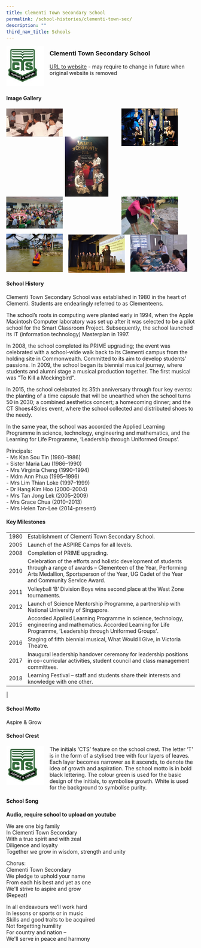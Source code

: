 ```yaml
---
title: Clementi Town Secondary School
permalink: /school-histories/clementi-town-sec/
description: ""
third_nav_title: Schools
---
```

<img src="/images/clementitownsec1.jpg" style="width:20%;margin-right:15px;" align = "left">

### **Clementi Town Secondary School**
[URL to website](https://clementitownsec.moe.edu.sg/) - may require to change in future when original website is removed

<br clear="left">

#### **Image Gallery**

<p><a href="https://staging.d1yxymztqoj7qn.amplifyapp.com/images/ahmadibrahimpri2.jpg">  
<img src="/images/clementitownsec2.jpg" style="width:30%;margin-right:15px;" align = "left">
</a></p>

<p><a href="https://staging.d1yxymztqoj7qn.amplifyapp.com/images/ahmadibrahimpri3.jpg">  
<img src="/images/clementitownsec4.jpg" style="width:30%;margin-right:45px;" align = "right">
</a></p>

<p><a href="https://staging.d1yxymztqoj7qn.amplifyapp.com/images/ahmadibrahimpri4.jpg">  
<img src="/images/clementitownsec3.jpg" style="width:23%;margin-right:35px;" align = "right">
</a></p>


<p><a href="https://staging.d1yxymztqoj7qn.amplifyapp.com/images/ahmadibrahimpri3.jpg">  
<img src="/images/clementitownsec5.jpg" style="width:30%;margin-right:15px;" align = "left">
</a></p>

<p><a href="https://staging.d1yxymztqoj7qn.amplifyapp.com/images/ahmadibrahimpri4.jpg">  
<img src="/images/clementitownsec6.jpg" style="width:30%;margin-right:45px;" align = "right">
</a></p>

<br clear="left">

<p><a href="https://staging.d1yxymztqoj7qn.amplifyapp.com/images/ahmadibrahimpri2.jpg">  
<img src="/images/clementitownsec7.jpg" style="width:30%;margin-right:15px;" align = "left">
</a></p>

<p><a href="https://staging.d1yxymztqoj7qn.amplifyapp.com/images/ahmadibrahimpri3.jpg">  
<img src="/images/clementitownsec8.jpg" style="width:30%;margin-right:15px;" align = "left">
</a></p>

<p><a href="https://staging.d1yxymztqoj7qn.amplifyapp.com/images/ahmadibrahimpri4.jpg">  
<img src="/images/clementitownsec9.jpg" style="width:30%;margin-right:15px;" align = "left">
</a></p>

<br clear="left">

#### **School History**
Clementi Town Secondary School was established in 1980 in the heart of Clementi. Students are endearingly referred to as Clementeens.

The school’s roots in computing were planted early in 1994, when the Apple Macintosh Computer laboratory was set up after it was selected to be a pilot school for the Smart Classroom Project. Subsequently, the school launched its IT (information technology) Masterplan in 1997.

In 2008, the school completed its PRIME upgrading; the event was celebrated with a school-wide walk back to its Clementi campus from the holding site in Commonwealth. Committed to its aim to develop students’ passions. In 2009, the school began its biennial musical journey, where students and alumni stage a musical production together. The first musical was "To Kill a Mockingbird".

In 2015, the school celebrated its 35th anniversary through four key events: the planting of a time capsule that will be unearthed when the school turns 50 in 2030; a combined aesthetics concert; a homecoming dinner; and the CT Shoes4Soles event, where the school collected and distributed shoes to the needy.

In the same year, the school was accorded the Applied Learning Programme in science, technology, engineering and mathematics, and the Learning for Life Programme, ‘Leadership through Uniformed Groups’. 

Principals:<br>
\- Ms Kan Sou Tin (1980–1986)<br>
\- Sister Maria Lau (1986–1990)<br>
\- Mrs Virginia Cheng (1990–1994)<br>
\- Mdm Ann Phua (1995–1996)<br>
\- Mrs Lim Thian Loke (1997–1999)<br>
\- Dr Hang Kim Hoo (2000–2004)<br>
\- Mrs Tan Jong Lek (2005–2009)<br>
\- Mrs Grace Chua (2010–2013)<br>
\- Mrs Helen Tan-Lee (2014–present)

#### **Key Milestones**

|  |  |
|:---:|---|
| 1980 | Establishment of Clementi Town Secondary School. |
| 2005 | Launch of the ASPIRE Camps for all levels. |
| 2008 | Completion of PRIME upgrading. |
| 2010 | Celebration of the efforts and holistic development of students through a range of awards – Clementeen of the Year, Performing Arts Medallion, Sportsperson of the Year, UG Cadet of the Year and Community Service Award. |
| 2011 | Volleyball ‘B’ Division Boys wins second place at the West Zone tournaments. |
| 2012 | Launch of Science Mentorship Programme, a partnership with National University of Singapore. |
| 2015 | Accorded Applied Learning Programme in science, technology, engineering and mathematics. Accorded Learning for Life Programme, ‘Leadership through Uniformed Groups’. |
| 2016 | Staging of fifth biennial musical, What Would I Give, in Victoria Theatre. |
| 2017 | Inaugural leadership handover ceremony for leadership positions in co-curricular activities, student council and class management committees. |
| 2018 | Learning Festival – staff and students share their interests and knowledge with one other. |
|

#### **School Motto**
Aspire & Grow

#### **School Crest**
<img src="/images/clementitownsec1.jpg" style="width:20%;margin-right:15px;" align = "left">

The initials ‘CTS’ feature on the school crest. The letter ‘T’ is in the form of a stylised tree with four layers of leaves. Each layer becomes narrower as it ascends, to denote the idea of growth and aspiration. The school motto is in bold black lettering. The colour green is used for the basic design of the initials, to symbolise growth. White is used for the background to symbolise purity.

#### **School Song**
**Audio, require school to upload on youtube**

We are one big family<br>
In Clementi Town Secondary<br>
With a true spirit and with zeal<br>
Diligence and loyalty<br>
Together we grow in wisdom, strength and unity

Chorus:<br>
Clementi Town Secondary<br>
We pledge to uphold your name<br>
From each his best and yet as one<br>
We'll strive to aspire and grow<br>
(Repeat)

In all endeavours we’ll work hard<br>
In lessons or sports or in music<br>
Skills and good traits to be acquired<br>
Not forgetting humility<br>
For country and nation –<br>
We'll serve in peace and harmony